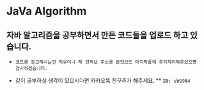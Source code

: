 # JaVa Algorithm

## 자바 알고리즘을 공부하면서 만든 코드들을 업로드 하고 있습니다.

* `코드를 참고하시는건 자유이나 제 깃허브 주소를 본인코드 마지막줄에 주석처리해주셨으면 감사하겠습니다.`

* 같이 공부하실 생각이 있으시다면 카카오톡 친구추가 해주세요.
** `ID: sb9904`
